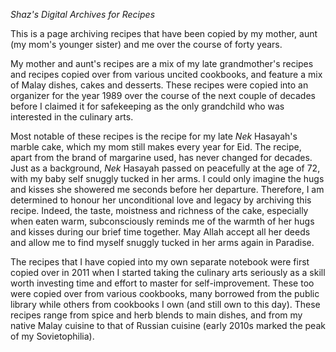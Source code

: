 *Shaz's Digital Archives for Recipes*

This is a page archiving recipes that have been copied by my mother, aunt (my mom's younger sister) and me over the course of forty years.
                                                                           
My mother and aunt's recipes are a mix of my late grandmother's recipes and recipes copied over from various uncited cookbooks, and feature a mix of Malay dishes, cakes and desserts. These recipes were copied into an organizer for the year 1989 over the course of the next couple of decades before I claimed it for safekeeping as the only grandchild who was interested in the culinary arts. 

Most notable of these recipes is the recipe for my late <i>Nek</i> Hasayah's marble cake, which my mom still makes every year for Eid. The recipe, apart from the brand of margarine used, has never changed for decades. Just as a background, <i>Nek</i> Hasayah passed on peacefully at the age of 72, with my baby self snuggly tucked in her arms. I could only imagine the hugs and kisses she showered me seconds before her departure. Therefore, I am determined to honour her unconditional love and legacy by archiving this recipe. Indeed, the taste, moistness and richness of the cake, especially when eaten warm, subconsciously reminds me of the warmth of her hugs and kisses during our brief time together. May Allah accept all her deeds and allow me to find myself snuggly tucked in her arms again in Paradise.

The recipes that I have copied into my own separate notebook were first copied over in 2011 when I started taking the culinary arts seriously as a skill worth investing time and effort to master for self-improvement. These too were copied over from various cookbooks, many borrowed from the public library while others from cookbooks I own (and still own to this day). These recipes range from spice and herb blends to main dishes, and from my native Malay cuisine to that of Russian cuisine (early 2010s marked the peak of my Sovietophilia). 
